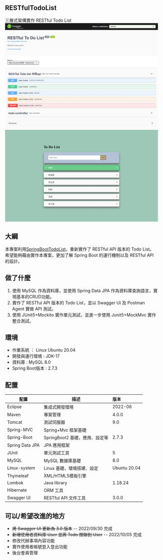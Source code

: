 ## RESTfulTodoList
三層式架構實作 RESTful Todo List
![](./Swagger-ui-3.0.0.jpeg)
![](./Todo_List.jpeg)
## 大綱
本專案利用[SpringBootTodoList](https://github.com/davidcode0128/SpringBootTodoList)，重新實作了 RESTful API 版本的 Todo List。
希望能夠藉由實作本專案，更加了解 Spring Boot 的運行機制以及 RESTful API 的設計。

## 做了什麼

1. 使用 MySQL 作為資料庫，並使用 Spring Data JPA 作為資料庫查詢語言，實現基本的CRUD功能。
2. 實作了 RESTful API 版本的 Todo List，並以 Swagger UI 及 Postman Agent 實做 API 測試。
3. 使用 JUnit5+Mockito 實作單元測試，並進一步使用 Junit5+MockMvc 實作整合測試。

## 環境

+ 作業系統 ： Linux Ubuntu 20.04
+ 開發與運行環境 : JDK-17
+ 資料庫 : MySQL 8.0
+ Spring Boot版本 : 2.7.3

## 配置

| 配置            | 描述                           | 版本         |
| --------------- | ------------------------------ |:------------|
| Eclipse         | 集成式開發環境                 | 2022-06      |
| Maven           | 專案管理                       | 4.0.0        |
| Tomcat          | 測試伺服器                     | 9.0          |
| Spring-MVC      | Spring+Mvc 框架基礎            |              |
| Spring-Boot     | SpringBoot2 基礎，應用、設定等 | 2.7.3        |
| Spring Data JPA | JPA 應用框架                   |              |
| JUnit           | 單元測試工具                   | 5            |
| MySQL           | MySQL 數據庫基礎               | 8.0          |
| Linux-system    | Linux 基礎，環境搭建、設定      | Ubuntu 20.04 |
| Thymeleaf       | XML/HTML5模板引擎              |              |
| Lombok          | Java library                   | 1.18.24      |
| Hibernate       | ORM 工具                       |              |
| Swagger UI      | RESTful API 文件工具           | 3.0.0        |

## 可以/希望改進的地方

+ ~~將 Swagger UI 更新為 3.0 版本~~ -- 2022/09/30 完成
+ ~~新增使用者資料庫 User 並將 Todo 關聯到 User~~ -- 2022/10/05 完成
+ 修改代辦事項內容功能
+ 實作使用者帳號登入登出功能
+ 後台會員管理
